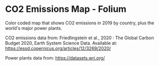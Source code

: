 # CO2 Emissions Map - Folium

Color coded map that shows CO2 emissions in 2019 by country, plus the world's major power plants.

CO2 emissions data from:
Friedlingstein et al., 2020 : The Global Carbon Budget 2020, Earth System Science Data. 
Available at: https://essd.copernicus.org/articles/12/3269/2020/

Power plants data from:
https://datasets.wri.org/

